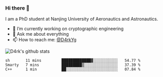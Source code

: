 ### Hi there 👋

I am a PhD student at Nanjing University of Aeronautics and Astronautics.

- 🔭 I’m currently working on cryptographic engineering
- 💬 Ask me about everything
- 📫 How to reach me: [@D4rkYg](https://twitter.com/D4rkYg)

![D4rk's github stats](https://github-readme-stats.vercel.app/api?username=dd4rk&show_icons=true&title_color=fff&icon_color=79ff97&text_color=9f9f9f&bg_color=151515)

<!--START_SECTION:waka-->
```text
sh       11 mins         █████████████▓░░░░░░░░░░░   54.77 % 
Smarty   7 mins          █████████▒░░░░░░░░░░░░░░░   37.39 % 
C++      1 min           ██░░░░░░░░░░░░░░░░░░░░░░░   07.84 % 
```
<!--END_SECTION:waka-->
